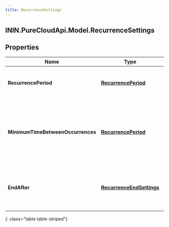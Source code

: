 ```yaml
---
title: RecurrenceSettings
---
```

## ININ.PureCloudApi.Model.RecurrenceSettings

## Properties

|Name | Type | Description | Notes|
|------------ | ------------- | ------------- | -------------|
| **RecurrencePeriod** | [**RecurrencePeriod**](RecurrencePeriod.html) | The recurrence period of the activity plan | |
| **MinimumTimeBetweenOccurrences** | [**RecurrencePeriod**](RecurrencePeriod.html) | Constraint indicating the minimum time in hours between recurrences of the activity plan | |
| **EndAfter** | [**RecurrenceEndSettings**](RecurrenceEndSettings.html) | Settings controlling when to end the recurrence for the activity plan | |
{: class="table table-striped"}


